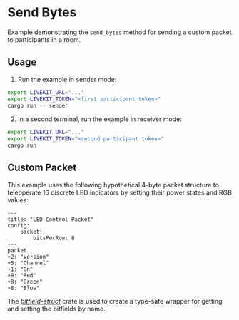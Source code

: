 # Send Bytes

Example demonstrating the `send_bytes` method for sending a custom packet to participants in a room.

## Usage

1. Run the example in sender mode:

```sh
export LIVEKIT_URL="..."
export LIVEKIT_TOKEN="<first participant token>"
cargo run -- sender
```

2. In a second terminal, run the example in receiver mode:

```sh
export LIVEKIT_URL="..."
export LIVEKIT_TOKEN="<second participant token>"
cargo run
```

## Custom Packet

This example uses the following hypothetical 4-byte packet structure to teleoperate 16 discrete LED indicators by setting their power states and RGB values:

```mermaid
---
title: "LED Control Packet"
config:
    packet:
        bitsPerRow: 8
---
packet
+2: "Version"
+5: "Channel"
+1: "On"
+8: "Red"
+8: "Green"
+8: "Blue"
```

The [_bitfield-struct_](https://crates.io/crates/bitfield-struct) crate is used to create a type-safe wrapper for getting and setting the bitfields by name.
